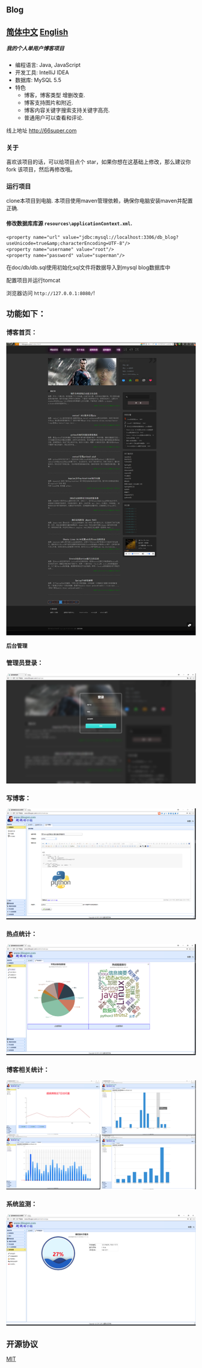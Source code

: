 ## Blog
## **[简体中文](README.md)** **[English](README_en.md)**

##### 我的个人单用户博客项目 
 
- 编程语言: Java, JavaScript
- 开发工具: IntelliJ IDEA
- 数据库: MySQL 5.5
- 特色
	- 博客，博客类型 增删改查.
	- 博客支持图片和附近.
	- 博客内容关键字搜索支持关键字高亮.
	- 普通用户可以查看和评论.


线上地址 http://66super.com 

### 关于

喜欢该项目的话，可以给项目点个 star，如果你想在这基础上修改，那么建议你 fork 该项目，然后再修改哦。




### 运行项目

 clone本项目到电脑. 本项目使用maven管理依赖，确保你电脑安装maven并配置正确.

#### 修改数据库库源 `resources\applicationContext.xml`.

```
<property name="url" value="jdbc:mysql://localhost:3306/db_blog?useUnicode=true&amp;characterEncoding=UTF-8"/>
<property name="username" value="root"/>
<property name="password" value="superman"/>
```



在doc/db/db.sql使用初始化sql文件将数据导入到mysql blog数据库中

配置项目并运行tomcat

浏览器访问  `http://127.0.0.1:8080/`! 

## 功能如下：

### 博客首页：
 ![首页](doc/img/index.jpg)


 
 **后台管理**
 
### 管理员登录：
 ![管理员登录](doc/img/login.png)
 
### 写博客：
  ![写博客](doc/img/write.png)
  
### 热点统计：
   ![管理员登录](doc/img/hot.png)
   
### 博客相关统计：
  ![管理员登录](doc/img/count.jpg)
  
### 系统监测：
  ![管理员登录](doc/img/system.png)
 
 
## 开源协议

[MIT](./LICENSE)

